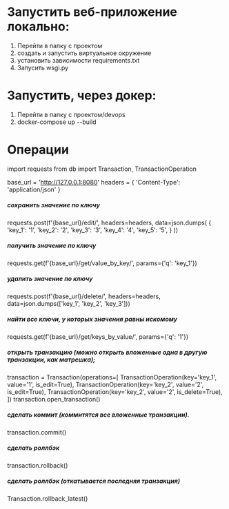 # Запустить веб-приложение локально:
1. Перейти в папку с проектом
2. создать и запустить виртуальное окружение
3. установить зависимости requirements.txt
4. Запусить wsgi.py

# Запустить, через докер: 
1. Перейти в папку с проектом/devops
2. docker-compose up --build

# Операции

import requests
from db import Transaction, TransactionOperation

base_url = 'http://127.0.0.1:8080'
headers = {
    'Content-Type': 'application/json'
}

##### сохранить значение по ключу
requests.post(f'{base_url}/edit/', headers=headers, data=json.dumps(
    {
        'key_1': '1',
        'key_2': '2',
        'key_3': '3',
        'key_4': '4',
        'key_5': '5',
    }
))

##### получить значение по ключу
requests.get(f'{base_url}/get/value_by_key/', params={'q': 'key_1'})

##### удалить значение по ключу
requests.post(f'{base_url}/delete/', headers=headers, data=json.dumps(['key_1', 'key_2', 'key_3']))

##### найти все ключи, у которых значения равны искомому
requests.get(f'{base_url}/get/keys_by_value/', params={'q': '1'})

##### открыть транзакцию (можно открыть вложенные одна в другую транзакции, как матрешка);
transaction = Transaction(operations=[
    TransactionOperation(key='key_1', value='1', is_edit=True),
    TransactionOperation(key='key_2', value='2', is_edit=True),
    TransactionOperation(key='key_2', value='2', is_delete=True),
])
transaction.open_transaction()

##### сделать коммит (коммитятся все вложенные транзакции).
transaction.commit()

##### сделать роллбэк
transaction.rollback() 

##### сделать роллбэк (откатывается последняя транзакция)
Transaction.rollback_latest()